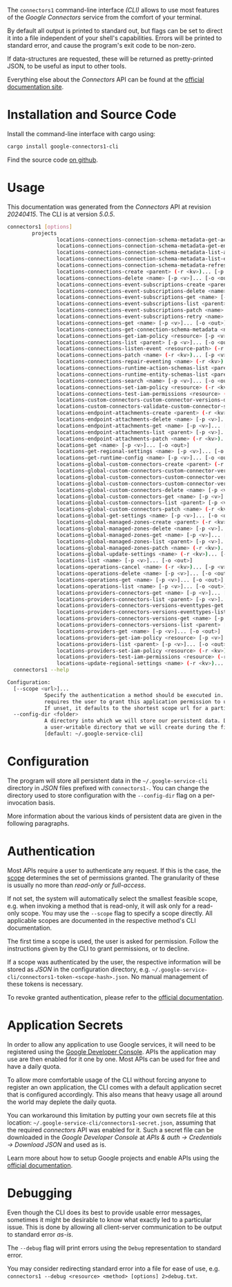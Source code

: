 <!---
DO NOT EDIT !
This file was generated automatically from 'src/generator/templates/cli/README.md.mako'
DO NOT EDIT !
-->
The `connectors1` command-line interface *(CLI)* allows to use most features of the *Google Connectors* service from the comfort of your terminal.

By default all output is printed to standard out, but flags can be set to direct it into a file independent of your shell's
capabilities. Errors will be printed to standard error, and cause the program's exit code to be non-zero.

If data-structures are requested, these will be returned as pretty-printed JSON, to be useful as input to other tools.

Everything else about the *Connectors* API can be found at the
[official documentation site](https://cloud.google.com/apigee/docs/api-platform/connectors/about-connectors).

# Installation and Source Code

Install the command-line interface with cargo using:

```bash
cargo install google-connectors1-cli
```

Find the source code [on github](https://github.com/Byron/google-apis-rs/tree/main/gen/connectors1-cli).

# Usage

This documentation was generated from the *Connectors* API at revision *20240415*. The CLI is at version *5.0.5*.

```bash
connectors1 [options]
        projects
                locations-connections-connection-schema-metadata-get-action <name> [-p <v>]... [-o <out>]
                locations-connections-connection-schema-metadata-get-entity-type <name> [-p <v>]... [-o <out>]
                locations-connections-connection-schema-metadata-list-actions <name> [-p <v>]... [-o <out>]
                locations-connections-connection-schema-metadata-list-entity-types <name> [-p <v>]... [-o <out>]
                locations-connections-connection-schema-metadata-refresh <name> (-r <kv>)... [-p <v>]... [-o <out>]
                locations-connections-create <parent> (-r <kv>)... [-p <v>]... [-o <out>]
                locations-connections-delete <name> [-p <v>]... [-o <out>]
                locations-connections-event-subscriptions-create <parent> (-r <kv>)... [-p <v>]... [-o <out>]
                locations-connections-event-subscriptions-delete <name> [-p <v>]... [-o <out>]
                locations-connections-event-subscriptions-get <name> [-p <v>]... [-o <out>]
                locations-connections-event-subscriptions-list <parent> [-p <v>]... [-o <out>]
                locations-connections-event-subscriptions-patch <name> (-r <kv>)... [-p <v>]... [-o <out>]
                locations-connections-event-subscriptions-retry <name> (-r <kv>)... [-p <v>]... [-o <out>]
                locations-connections-get <name> [-p <v>]... [-o <out>]
                locations-connections-get-connection-schema-metadata <name> [-p <v>]... [-o <out>]
                locations-connections-get-iam-policy <resource> [-p <v>]... [-o <out>]
                locations-connections-list <parent> [-p <v>]... [-o <out>]
                locations-connections-listen-event <resource-path> (-r <kv>)... [-p <v>]... [-o <out>]
                locations-connections-patch <name> (-r <kv>)... [-p <v>]... [-o <out>]
                locations-connections-repair-eventing <name> (-r <kv>)... [-p <v>]... [-o <out>]
                locations-connections-runtime-action-schemas-list <parent> [-p <v>]... [-o <out>]
                locations-connections-runtime-entity-schemas-list <parent> [-p <v>]... [-o <out>]
                locations-connections-search <name> [-p <v>]... [-o <out>]
                locations-connections-set-iam-policy <resource> (-r <kv>)... [-p <v>]... [-o <out>]
                locations-connections-test-iam-permissions <resource> (-r <kv>)... [-p <v>]... [-o <out>]
                locations-custom-connectors-custom-connector-versions-delete <name> [-p <v>]... [-o <out>]
                locations-custom-connectors-validate-custom-connector-spec <parent> (-r <kv>)... [-p <v>]... [-o <out>]
                locations-endpoint-attachments-create <parent> (-r <kv>)... [-p <v>]... [-o <out>]
                locations-endpoint-attachments-delete <name> [-p <v>]... [-o <out>]
                locations-endpoint-attachments-get <name> [-p <v>]... [-o <out>]
                locations-endpoint-attachments-list <parent> [-p <v>]... [-o <out>]
                locations-endpoint-attachments-patch <name> (-r <kv>)... [-p <v>]... [-o <out>]
                locations-get <name> [-p <v>]... [-o <out>]
                locations-get-regional-settings <name> [-p <v>]... [-o <out>]
                locations-get-runtime-config <name> [-p <v>]... [-o <out>]
                locations-global-custom-connectors-create <parent> (-r <kv>)... [-p <v>]... [-o <out>]
                locations-global-custom-connectors-custom-connector-versions-create <parent> (-r <kv>)... [-p <v>]... [-o <out>]
                locations-global-custom-connectors-custom-connector-versions-get <name> [-p <v>]... [-o <out>]
                locations-global-custom-connectors-custom-connector-versions-list <parent> [-p <v>]... [-o <out>]
                locations-global-custom-connectors-delete <name> [-p <v>]... [-o <out>]
                locations-global-custom-connectors-get <name> [-p <v>]... [-o <out>]
                locations-global-custom-connectors-list <parent> [-p <v>]... [-o <out>]
                locations-global-custom-connectors-patch <name> (-r <kv>)... [-p <v>]... [-o <out>]
                locations-global-get-settings <name> [-p <v>]... [-o <out>]
                locations-global-managed-zones-create <parent> (-r <kv>)... [-p <v>]... [-o <out>]
                locations-global-managed-zones-delete <name> [-p <v>]... [-o <out>]
                locations-global-managed-zones-get <name> [-p <v>]... [-o <out>]
                locations-global-managed-zones-list <parent> [-p <v>]... [-o <out>]
                locations-global-managed-zones-patch <name> (-r <kv>)... [-p <v>]... [-o <out>]
                locations-global-update-settings <name> (-r <kv>)... [-p <v>]... [-o <out>]
                locations-list <name> [-p <v>]... [-o <out>]
                locations-operations-cancel <name> (-r <kv>)... [-p <v>]... [-o <out>]
                locations-operations-delete <name> [-p <v>]... [-o <out>]
                locations-operations-get <name> [-p <v>]... [-o <out>]
                locations-operations-list <name> [-p <v>]... [-o <out>]
                locations-providers-connectors-get <name> [-p <v>]... [-o <out>]
                locations-providers-connectors-list <parent> [-p <v>]... [-o <out>]
                locations-providers-connectors-versions-eventtypes-get <name> [-p <v>]... [-o <out>]
                locations-providers-connectors-versions-eventtypes-list <parent> [-p <v>]... [-o <out>]
                locations-providers-connectors-versions-get <name> [-p <v>]... [-o <out>]
                locations-providers-connectors-versions-list <parent> [-p <v>]... [-o <out>]
                locations-providers-get <name> [-p <v>]... [-o <out>]
                locations-providers-get-iam-policy <resource> [-p <v>]... [-o <out>]
                locations-providers-list <parent> [-p <v>]... [-o <out>]
                locations-providers-set-iam-policy <resource> (-r <kv>)... [-p <v>]... [-o <out>]
                locations-providers-test-iam-permissions <resource> (-r <kv>)... [-p <v>]... [-o <out>]
                locations-update-regional-settings <name> (-r <kv>)... [-p <v>]... [-o <out>]
  connectors1 --help

Configuration:
  [--scope <url>]...
            Specify the authentication a method should be executed in. Each scope
            requires the user to grant this application permission to use it.
            If unset, it defaults to the shortest scope url for a particular method.
  --config-dir <folder>
            A directory into which we will store our persistent data. Defaults to
            a user-writable directory that we will create during the first invocation.
            [default: ~/.google-service-cli]

```

# Configuration

The program will store all persistent data in the `~/.google-service-cli` directory in *JSON* files prefixed with `connectors1-`.  You can change the directory used to store configuration with the `--config-dir` flag on a per-invocation basis.

More information about the various kinds of persistent data are given in the following paragraphs.

# Authentication

Most APIs require a user to authenticate any request. If this is the case, the [scope][scopes] determines the 
set of permissions granted. The granularity of these is usually no more than *read-only* or *full-access*.

If not set, the system will automatically select the smallest feasible scope, e.g. when invoking a
method that is read-only, it will ask only for a read-only scope. 
You may use the `--scope` flag to specify a scope directly. 
All applicable scopes are documented in the respective method's CLI documentation.

The first time a scope is used, the user is asked for permission. Follow the instructions given 
by the CLI to grant permissions, or to decline.

If a scope was authenticated by the user, the respective information will be stored as *JSON* in the configuration
directory, e.g. `~/.google-service-cli/connectors1-token-<scope-hash>.json`. No manual management of these tokens
is necessary.

To revoke granted authentication, please refer to the [official documentation][revoke-access].

# Application Secrets

In order to allow any application to use Google services, it will need to be registered using the 
[Google Developer Console][google-dev-console]. APIs the application may use are then enabled for it
one by one. Most APIs can be used for free and have a daily quota.

To allow more comfortable usage of the CLI without forcing anyone to register an own application, the CLI
comes with a default application secret that is configured accordingly. This also means that heavy usage
all around the world may deplete the daily quota.

You can workaround this limitation by putting your own secrets file at this location: 
`~/.google-service-cli/connectors1-secret.json`, assuming that the required *connectors* API 
was enabled for it. Such a secret file can be downloaded in the *Google Developer Console* at 
*APIs & auth -> Credentials -> Download JSON* and used as is.

Learn more about how to setup Google projects and enable APIs using the [official documentation][google-project-new].


# Debugging

Even though the CLI does its best to provide usable error messages, sometimes it might be desirable to know
what exactly led to a particular issue. This is done by allowing all client-server communication to be 
output to standard error *as-is*.

The `--debug` flag will print errors using the `Debug` representation to standard error.

You may consider redirecting standard error into a file for ease of use, e.g. `connectors1 --debug <resource> <method> [options] 2>debug.txt`.


[scopes]: https://developers.google.com/+/api/oauth#scopes
[revoke-access]: http://webapps.stackexchange.com/a/30849
[google-dev-console]: https://console.developers.google.com/
[google-project-new]: https://developers.google.com/console/help/new/
